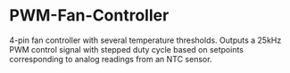 # PWM-Fan-Controller
4-pin fan controller with several temperature thresholds.
Outputs a 25kHz PWM control signal with stepped duty cycle based on setpoints corresponding to analog readings from an NTC sensor.
